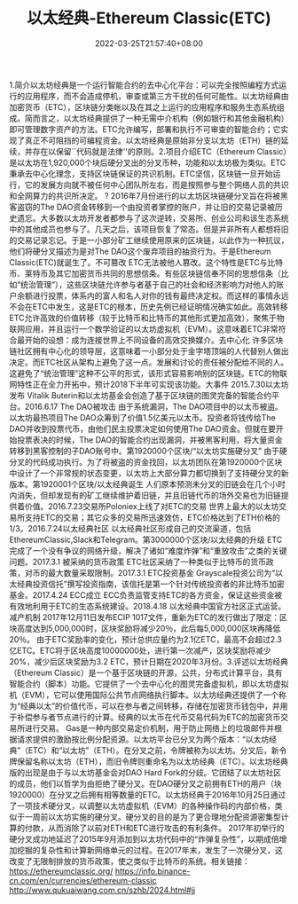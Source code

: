 ﻿---
weight: 
title: "以太经典-Ethereum Classic(ETC)"
description: "以太坊经典是一个运行智能合约的去中心化平台：可以完全按照编程方式运行的应用程序，而不会造成停机，审查或第三方干扰的任何可能性"
date: 2022-03-25T21:57:40+08:00
lastmod: 2022-03-25T16:45:40+08:00
draft: false
authors: ["Metabd"]
featuredImage: "yitaijingdian-ethereum-classicetc.webp"
link: ""
tags: ["数字代币","以太经典-Ethereum Classic(ETC)"]
categories: ["navigation"]
navigation: ["数字代币"]
lightgallery: true
toc: true
pinned: false
recommend: false
recommend1: false
---
1.简介以太坊经典是一个运行智能合约的去中心化平台：可以完全按照编程方式运行的应用程序，而不会造成停机，审查或第三方干扰的任何可能性。以太坊经典由加密货币（ETC），区块链分类帐以及在其之上运行的应用程序和服务生态系统组成。简而言之，以太坊经典提供了一种无需中介机构（例如银行和其他金融机构）即可管理数字资产的方法。ETC允许编写，部署和执行不可审查的智能合约；它实现了真正不可阻挡的可编程资金。以太坊经典是原始非分支以太坊（ETH）链的延续，并存在以保留``代码就是法律''的原则。2.项目介绍ETC（Ethereum Classic）是以太坊在1,920,000个块后硬分叉出的分叉币种，功能和以太坊极为类似。ETC秉承去中心化理念，支持区块链保证的共识机制。ETC坚信，区块链一旦开始运行，它的发展方向就不被任何中心团队所左右，而是按照参与整个网络人员的共识和全网算力的共识所决定。
?
2016年7月份进行的以太坊区块链硬分叉旨在将被黑客盗窃的The DAO资金转移到一个由投资者掌控的账户，并让旧的交易记录被历史遗忘。大多数以太坊开发者都参与了这次逆转，交易所、创业公司和该生态系统中的其他成员也参与了。几天之后，该项目恢复了常态。但是并非所有人都想将旧的交易记录忘记。于是一小部分矿工继续使用原来的区块链，以此作为一种抗议，他们将硬分叉描述为是对The DAO这个废弃项目的抽资行为。于是Ethereum Classic(ETC)就诞生了。不可篡改
ETC无法被他人篡改。这个特性是ETC与比特币、莱特币及其它加密货币共同的思想信条。有些区块链信奉不同的思想信条（比如“统治管理”），这些区块链允许参与者基于自己的社会和经济影响力对他人的账户余额进行投票，体系内的富人和名人对你的钱有最终决定权。而这样的事情永远不会在ETC中发生，这是ETC的根本，历史先例已经证明情况确实如此。高效转移
ETC允许高效的价值转移（较于比特币和比特币的其他形式更加高效），聚焦于物联网应用，并且运行一个数学验证的以太坊虚拟机（EVM）。这意味着ETC非常符合最开始的设想：成为连接世界上不同设备的高效交换媒介。去中心化
许多区块链社区拥有中心化的领导层，这意味着一小部分处于金字塔顶端的人代替别人做出决定。而ETC社区从架构上避免了这一点。发展和讨论的责任被分配给不同的人。这避免了“统治管理”这种不公平的形式，该形式容易影响别的区块链。ETC的物联网特性正在全力开拓中，预计2018下半年可实现该功能。大事件
2015.7.30以太坊发布
Vitalik Buterin和以太坊基金会创造了基于区块链的图灵完备的智能合约平台。2016.6.17 The DAO被攻击
由于系统漏洞，The DAO项目中的以太币被盗。以太坊最热项目The DAO众筹到了价值1.5亿美元以太币。投资者将钱传给The DAO并收到投票代币，由他们民主投票决定如何使用The DAO资金。但就在要开始投票表决的时候，The DAO的智能合约出现漏洞，并被黑客利用，将大量资金转移到黑客控制的子DAO账号中。第1920000个区块/“以太坊实施硬分叉”
由于硬分叉的代码成功执行。为了将被盗的资金找回，以太坊团队在第1920000个区块中设计了一个非常规的状态变更，以太坊上大部分算力都切换到了支持硬分叉的新版本。第1920001个区块/以太经典诞生
人们原本预测未分叉的旧链会在几个小时内消失，但却发现有的矿工继续维护着旧链，并且旧链代币的场外交易也为旧链提供着价值。2016.7.23交易所Poloniex上线了对ETC的交易
世界上最大的以太坊交易所支持ETC的交易；其它众多的交易所迅速效仿，ETC价格达到了ETH价格的1/3。2016.7.24以太经典社区
以太经典社区形成自己的交流渠道，包括EthereumClassic,Slack和Telegram。第3000000个区块/以太经典的升级
ETC完成了一个没有争议的网络升级，解决了诸如“难度炸弹”和“重放攻击”之类的关键问题。2017.3.1 被采纳的货币政策
ETC社区采纳了一种类似于比特币的货币政策，对币的最大数量采取限制。2017.3.1 ETC投资基金
Grayscale投资公司为“以太经典投资信托”撰写投资指南，该信托是第一个针对传统投资者的非比特币加密基金。2017.4.24 ECC成立
ECC负责监管支持ETC的各方资金，保证这些资金被有效地利用于ETC的生态系统建设。2018.4.18 以太经典中国官方社区正式运营。减产机制
2017年12月11日发布ECIP 1017文件，重新为ETC的发行做出了限定：区块高度达到5,000,000时，区块奖励将减少20％，此后每5,000,000区块再降低20％。 由于ETC奖励率的变化，预计总供应量约为2.1亿ETC，最高不会超过2.3亿ETC。ETC将于区块高度10000000处，进行第一次减产，区块奖励将减少20%，减少后区块奖励为3.2 ETC，预计日期在2020年3月份。3.评述以太坊经典（Ethereum Classic）是一个基于区块链的开源，公共，分布式计算平台，具有智能合约（脚本）功能。它提供了一个去中心化的图灵完备虚拟机，即以太坊虚拟机（EVM），它可以使用国际公共节点网络执行脚本。以太坊经典还提供了一个称为“经典以太”的价值代币，可以在参与者之间转移，存储在加密货币钱包中，并用于补偿参与者节点进行的计算。经典的以太币在代币交易代码为ETC的加密货币交易所进行交易。 Gas是一种内部交易定价机制，用于防止网络上的垃圾邮件并根据请求提供的激励按比例分配资源。以太坊平台已分叉为两个版本：“以太坊经典”（ETC）和“以太坊”（ETH）。在分叉之前，令牌被称为以太坊。分叉后，新令牌保留名称以太坊（ETH），而旧令牌则重命名为以太坊经典（ETC）。以太坊经典版的出现是由于与以太坊基金会对DAO Hard Fork的分歧。它团结了以太坊社区的成员，他们以哲学为由拒绝了硬分叉。在DAO硬分叉之前拥有ETH的用户（块1920000）在分叉之后拥有相等数量的ETC。以太坊经典于2016年10月25日通过了一项技术硬分叉，以调整以太坊虚拟机（EVM）的各种操作码的内部价格，类似于一周前以太坊实施的硬分叉。硬分叉的目的是为了更合理地分配资源密集型计算的付款，从而消除了以前对ETH和ETC进行攻击的有利条件。 2017年初举行的硬分叉成功地延迟了2015年9月添加到以太坊代码中的“炸弹复杂性”，以期成倍增加挖掘的复杂性和计算新网络单元的过程。在2017年末，发生了一次硬分叉，这改变了无限制排放的货币政策，使之类似于比特币的系统。相关链接：https://ethereumclassic.org/
https://info.binance-cn.com/en/currencies/ethereum-classic
http://www.qukuaiwang.com.cn/szhb/2024.html#jj
